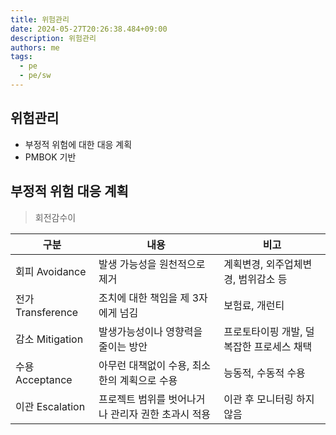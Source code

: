 ```yaml
---
title: 위험관리
date: 2024-05-27T20:26:38.484+09:00
description: 위험관리
authors: me
tags:
  - pe
  - pe/sw
---
```


## 위험관리

- 부정적 위험에 대한 대응 계획
- PMBOK 기반

## 부정적 위험 대응 계획

> 회전감수이

| 구분              | 내용                                               | 비고                                       |
| ----------------- | -------------------------------------------------- | ------------------------------------------ |
| 회피 Avoidance    | 발생 가능성을 원천적으로 제거                      | 계획변경, 외주업체변경, 범위감소 등        |
| 전가 Transference | 조치에 대한 책임을 제 3자에게 넘김                 | 보험료, 개런티                             |
| 감소 Mitigation   | 발생가능성이나 영향력을 줄이는 방안                | 프로토타이핑 개발, 덜 복잡한 프로세스 채택 |
| 수용 Acceptance   | 아무런 대책없이 수용, 최소한의 계획으로 수용       | 능동적, 수동적 수용                        |
| 이관 Escalation   | 프로젝트 범위를 벗어나거나 관리자 권한 초과시 적용 | 이관 후 모니터링 하지 않음                 |
